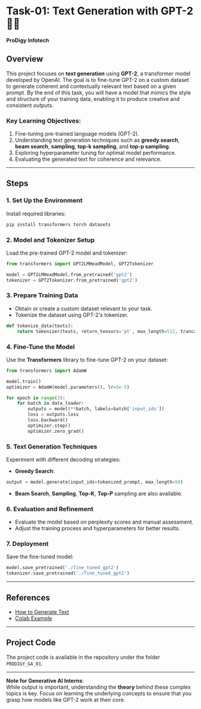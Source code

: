 # Task-01: Text Generation with GPT-2 🍭🌱  
**ProDigy Infotech**

## Overview  
This project focuses on **text generation** using **GPT-2**, a transformer model developed by OpenAI. The goal is to fine-tune GPT-2 on a custom dataset to generate coherent and contextually relevant text based on a given prompt. By the end of this task, you will have a model that mimics the style and structure of your training data, enabling it to produce creative and consistent outputs.

### Key Learning Objectives:
1. Fine-tuning pre-trained language models (GPT-2).
2. Understanding text generation techniques such as **greedy search**, **beam search**, **sampling**, **top-k sampling**, and **top-p sampling**.
3. Exploring hyperparameter tuning for optimal model performance.
4. Evaluating the generated text for coherence and relevance.

---

## Steps

### 1. **Set Up the Environment**  
   Install required libraries:
   ```bash
   pip install transformers torch datasets
   ```

### 2. **Model and Tokenizer Setup**  
   Load the pre-trained GPT-2 model and tokenizer:
   ```python
   from transformers import GPT2LMHeadModel, GPT2Tokenizer

   model = GPT2LMHeadModel.from_pretrained('gpt2')
   tokenizer = GPT2Tokenizer.from_pretrained('gpt2')
   ```

### 3. **Prepare Training Data**  
   - Obtain or create a custom dataset relevant to your task.
   - Tokenize the dataset using GPT-2's tokenizer.
   ```python
   def tokenize_data(texts):
       return tokenizer(texts, return_tensors='pt', max_length=512, truncation=True, padding='max_length')
   ```

### 4. **Fine-Tune the Model**  
   Use the **Transformers** library to fine-tune GPT-2 on your dataset:
   ```python
   from transformers import AdamW

   model.train()
   optimizer = AdamW(model.parameters(), lr=5e-5)

   for epoch in range(3):
       for batch in data_loader:
           outputs = model(**batch, labels=batch['input_ids'])
           loss = outputs.loss
           loss.backward()
           optimizer.step()
           optimizer.zero_grad()
   ```

### 5. **Text Generation Techniques**  
   Experiment with different decoding strategies:
   - **Greedy Search**:
   ```python
   output = model.generate(input_ids=tokenized_prompt, max_length=50)
   ```
   - **Beam Search**, **Sampling**, **Top-K**, **Top-P** sampling are also available.

### 6. **Evaluation and Refinement**  
   - Evaluate the model based on perplexity scores and manual assessment.
   - Adjust the training process and hyperparameters for better results.

### 7. **Deployment**  
   Save the fine-tuned model:
   ```python
   model.save_pretrained('./fine_tuned_gpt2')
   tokenizer.save_pretrained('./fine_tuned_gpt2')
   ```

---

## References  
- [How to Generate Text](https://huggingface.co/blog/how-to-generate)  
- [Colab Example](https://colab.research.google.com/drive/15qBZx5y9rdaQSyWpsreMDnTiZ5IlN0zD?usp=sharing)

---

## Project Code  
The project code is available in the repository under the folder `PRODIGY_GA_01`.

---

**Note for Generative AI Interns**:  
While output is important, understanding the **theory** behind these complex topics is key. Focus on learning the underlying concepts to ensure that you grasp how models like GPT-2 work at their core.
